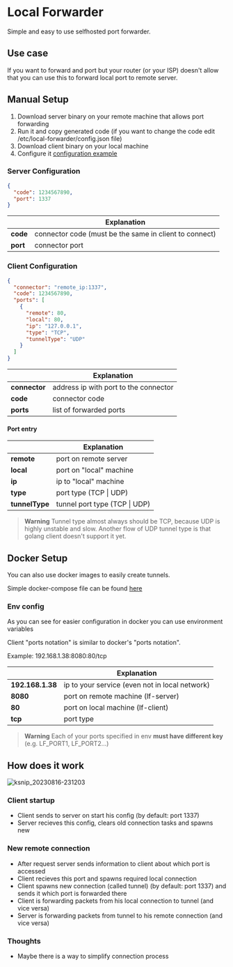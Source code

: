 # Local Forwarder
Simple and easy to use selfhosted port forwarder.

## Use case
If you want to forward and port but your router (or your ISP) 
doesn't allow that you can use this to forward local port to remote server.

## Manual Setup
1. Download server binary on your remote machine that allows port forwarding
2. Run it and copy generated code (if you want to change the code edit /etc/local-forwarder/config.json file)
3. Download client binary on your local machine
4. Configure it [configuration example](#client-configuration)

### Server Configuration
```json
{
  "code": 1234567890,
  "port": 1337
}
```

|          | Explanation                                            |
|----------|--------------------------------------------------------|
| **code** | connector code (must be the same in client to connect) |
| **port** | connector port                                         |

### Client Configuration
```json
{
  "connector": "remote_ip:1337",
  "code": 1234567890,
  "ports": [
    {
      "remote": 80,
      "local": 80,
      "ip": "127.0.0.1",
      "type": "TCP",
      "tunnelType": "UDP"
    }
  ]
}
```

|               | Explanation                           |
|---------------|---------------------------------------|
| **connector** | address ip with port to the connector |
| **code**      | connector code                        |
| **ports**     | list of forwarded ports               |

#### Port entry
|                | Explanation                   |
|----------------|-------------------------------|
| **remote**     | port on remote server         |
| **local**      | port on "local" machine       |
| **ip**         | ip to "local" machine         |
| **type**       | port type (TCP \| UDP)        |
| **tunnelType** | tunnel port type (TCP \| UDP) |

> **Warning**
> Tunnel type almost always should be TCP, because UDP is highly unstable and slow.
> Another flow of UDP tunnel type is that golang client doesn't support it yet.

## Docker Setup
You can also use docker images to easily create tunnels.

Simple docker-compose file can be found [here](./docker/docker-compose.yml)

### Env config
As you can see for easier configuration in docker you can use environment variables

Client "ports notation" is similar to docker's "ports notation".

Example: 192.168.1.38:8080:80/tcp

|                  | Explanation                                    |
|------------------|------------------------------------------------|
| **192.168.1.38** | ip to your service (even not in local network) |
| **8080**         | port on remote machine (lf-server)             |
| **80**           | port on local machine (lf-client)              |
| **tcp**          | port type                                      |

> **Warning**
> Each of your ports specified in env **must have different key** (e.g. LF_PORT1, LF_PORT2...)

## How does it work
![ksnip_20230816-231203](https://github.com/filipton/local-forwarder/assets/37213766/06d694c5-8015-4d3d-ae48-8ba2d7f16a2e)

### Client startup
- Client sends to server on start his config (by default: port 1337)
- Server recieves this config, clears old connection tasks and spawns new

### New remote connection
- After request server sends information to client about which port is accessed
- Client recieves this port and spawns required local connection
- Client spawns new connection (called tunnel) (by default: port 1337) and sends it which port is forwarded there
- Client is forwarding packets from his local connection to tunnel (and vice versa)
- Server is forwarding packets from tunnel to his remote connection (and vice versa)

### Thoughts
- Maybe there is a way to simplify connection process
